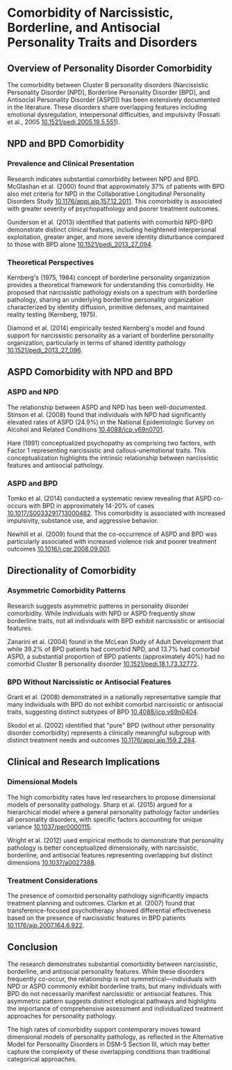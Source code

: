 # Comorbidity of Narcissistic, Borderline, and Antisocial Personality Traits and Disorders

## Overview of Personality Disorder Comorbidity

The comorbidity between Cluster B personality disorders (Narcissistic Personality Disorder [NPD], Borderline Personality Disorder [BPD], and Antisocial Personality Disorder [ASPD]) has been extensively documented in the literature. These disorders share overlapping features including emotional dysregulation, interpersonal difficulties, and impulsivity (Fossati et al., 2005 [10.1521/pedi.2005.19.5.551](../academic-search/?type=doi&q=10.1521/pedi.2005.19.5.551)).

## NPD and BPD Comorbidity

### Prevalence and Clinical Presentation

Research indicates substantial comorbidity between NPD and BPD. McGlashan et al. (2000) found that approximately 37% of patients with BPD also met criteria for NPD in the Collaborative Longitudinal Personality Disorders Study [10.1176/appi.ajp.157.12.2011](../academic-search/?type=doi&q=10.1176/appi.ajp.157.12.2011). This comorbidity is associated with greater severity of psychopathology and poorer treatment outcomes.

Gunderson et al. (2013) identified that patients with comorbid NPD-BPD demonstrate distinct clinical features, including heightened interpersonal exploitation, greater anger, and more severe identity disturbance compared to those with BPD alone [10.1521/pedi_2013_27_094](../academic-search/?type=doi&q=10.1521/pedi_2013_27_094).

### Theoretical Perspectives

Kernberg's (1975, 1984) concept of borderline personality organization provides a theoretical framework for understanding this comorbidity. He proposed that narcissistic pathology exists on a spectrum with borderline pathology, sharing an underlying borderline personality organization characterized by identity diffusion, primitive defenses, and maintained reality testing (Kernberg, 1975).

Diamond et al. (2014) empirically tested Kernberg's model and found support for narcissistic personality as a variant of borderline personality organization, particularly in terms of shared identity pathology [10.1521/pedi_2013_27_096](../academic-search/?type=doi&q=10.1521/pedi_2013_27_096).

## ASPD Comorbidity with NPD and BPD

### ASPD and NPD

The relationship between ASPD and NPD has been well-documented. Stinson et al. (2008) found that individuals with NPD had significantly elevated rates of ASPD (24.9%) in the National Epidemiologic Survey on Alcohol and Related Conditions [10.4088/jcp.v69n0701](../academic-search/?type=doi&q=10.4088/jcp.v69n0701).

Hare (1991) conceptualized psychopathy as comprising two factors, with Factor 1 representing narcissistic and callous-unemotional traits. This conceptualization highlights the intrinsic relationship between narcissistic features and antisocial pathology.

### ASPD and BPD

Tomko et al. (2014) conducted a systematic review revealing that ASPD co-occurs with BPD in approximately 14-20% of cases [10.1017/S0033291713000482](../academic-search/?type=doi&q=10.1017/S0033291713000482). This comorbidity is associated with increased impulsivity, substance use, and aggressive behavior.

Newhill et al. (2009) found that the co-occurrence of ASPD and BPD was particularly associated with increased violence risk and poorer treatment outcomes [10.1016/j.cpr.2008.09.001](../academic-search/?type=doi&q=10.1016/j.cpr.2008.09.001).

## Directionality of Comorbidity

### Asymmetric Comorbidity Patterns

Research suggests asymmetric patterns in personality disorder comorbidity. While individuals with NPD or ASPD frequently show borderline traits, not all individuals with BPD exhibit narcissistic or antisocial features.

Zanarini et al. (2004) found in the McLean Study of Adult Development that while 39.2% of BPD patients had comorbid NPD, and 13.7% had comorbid ASPD, a substantial proportion of BPD patients (approximately 40%) had no comorbid Cluster B personality disorder [10.1521/pedi.18.1.73.32772](../academic-search/?type=doi&q=10.1521/pedi.18.1.73.32772).

### BPD Without Narcissistic or Antisocial Features

Grant et al. (2008) demonstrated in a nationally representative sample that many individuals with BPD do not exhibit comorbid narcissistic or antisocial traits, suggesting distinct subtypes of BPD [10.4088/jcp.v69n0404](../academic-search/?type=doi&q=10.4088/jcp.v69n0404).

Skodol et al. (2002) identified that "pure" BPD (without other personality disorder comorbidity) represents a clinically meaningful subgroup with distinct treatment needs and outcomes [10.1176/appi.ajp.159.2.284](../academic-search/?type=doi&q=10.1176/appi.ajp.159.2.284).

## Clinical and Research Implications

### Dimensional Models

The high comorbidity rates have led researchers to propose dimensional models of personality pathology. Sharp et al. (2015) argued for a hierarchical model where a general personality pathology factor underlies all personality disorders, with specific factors accounting for unique variance [10.1037/per0000115](../academic-search/?type=doi&q=10.1037/per0000115).

Wright et al. (2012) used empirical methods to demonstrate that personality pathology is better conceptualized dimensionally, with narcissistic, borderline, and antisocial features representing overlapping but distinct dimensions [10.1037/a0027388](../academic-search/?type=doi&q=10.1037/a0027388).

### Treatment Considerations

The presence of comorbid personality pathology significantly impacts treatment planning and outcomes. Clarkin et al. (2007) found that transference-focused psychotherapy showed differential effectiveness based on the presence of narcissistic features in BPD patients [10.1176/ajp.2007.164.6.922](../academic-search/?type=doi&q=10.1176/ajp.2007.164.6.922).

## Conclusion

The research demonstrates substantial comorbidity between narcissistic, borderline, and antisocial personality features. While these disorders frequently co-occur, the relationship is not symmetrical—individuals with NPD or ASPD commonly exhibit borderline traits, but many individuals with BPD do not necessarily manifest narcissistic or antisocial features. This asymmetric pattern suggests distinct etiological pathways and highlights the importance of comprehensive assessment and individualized treatment approaches for personality pathology.

The high rates of comorbidity support contemporary moves toward dimensional models of personality pathology, as reflected in the Alternative Model for Personality Disorders in DSM-5 Section III, which may better capture the complexity of these overlapping conditions than traditional categorical approaches.